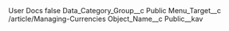 <?xml version="1.0" encoding="UTF-8"?>
<CustomMetadata xmlns="http://soap.sforce.com/2006/04/metadata" xmlns:xsi="http://www.w3.org/2001/XMLSchema-instance" xmlns:xsd="http://www.w3.org/2001/XMLSchema">
    <label>User Docs</label>
    <protected>false</protected>
    <values>
        <field>Data_Category_Group__c</field>
        <value xsi:type="xsd:string">Public</value>
    </values>
    <values>
        <field>Menu_Target__c</field>
        <value xsi:type="xsd:string">/article/Managing-Currencies</value>
    </values>
    <values>
        <field>Object_Name__c</field>
        <value xsi:type="xsd:string">Public__kav</value>
    </values>
</CustomMetadata>
